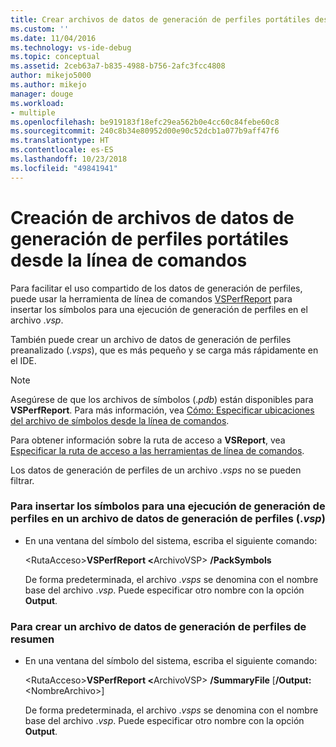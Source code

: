 ```yaml
---
title: Crear archivos de datos de generación de perfiles portátiles desde la línea de comandos | Microsoft Docs
ms.custom: ''
ms.date: 11/04/2016
ms.technology: vs-ide-debug
ms.topic: conceptual
ms.assetid: 2ceb63a7-b835-4988-b756-2afc3fcc4808
author: mikejo5000
ms.author: mikejo
manager: douge
ms.workload:
- multiple
ms.openlocfilehash: be919183f18efc29ea562b0e4cc60c84febe60c8
ms.sourcegitcommit: 240c8b34e80952d00e90c52dcb1a077b9aff47f6
ms.translationtype: HT
ms.contentlocale: es-ES
ms.lasthandoff: 10/23/2018
ms.locfileid: "49841941"
---
```

# <a name="create-portable-profiling-data-files-from-the-command-line"></a>Creación de archivos de datos de generación de perfiles portátiles desde la línea de comandos
Para facilitar el uso compartido de los datos de generación de perfiles, puede usar la herramienta de línea de comandos [VSPerfReport](../profiling/vsperfreport.md) para insertar los símbolos para una ejecución de generación de perfiles en el archivo .*vsp*.  
  
 También puede crear un archivo de datos de generación de perfiles preanalizado (.*vsps*), que es más pequeño y se carga más rápidamente en el IDE.  
  
> [!NOTE]
>  Asegúrese de que los archivos de símbolos (.*pdb*) están disponibles para **VSPerfReport**. Para más información, vea [Cómo: Especificar ubicaciones del archivo de símbolos desde la línea de comandos](../profiling/how-to-specify-symbol-file-locations-from-the-command-line.md).  
>   
>  Para obtener información sobre la ruta de acceso a **VSReport**, vea [Especificar la ruta de acceso a las herramientas de línea de comandos](../profiling/specifying-the-path-to-profiling-tools-command-line-tools.md).  
>   
>  Los datos de generación de perfiles de un archivo .*vsps* no se pueden filtrar.  
  
### <a name="to-embed-the-symbols-for-a-profiling-run-into-a-profiling-data-vsp-file"></a>Para insertar los símbolos para una ejecución de generación de perfiles en un archivo de datos de generación de perfiles (.*vsp*)  
  
- En una ventana del símbolo del sistema, escriba el siguiente comando:  
  
   \<RutaAcceso><strong>VSPerfReport \<</strong>ArchivoVSP> **/PackSymbols**  
  
   De forma predeterminada, el archivo .*vsps* se denomina con el nombre base del archivo .*vsp*. Puede especificar otro nombre con la opción **Output**.  
  
### <a name="to-create-a-summary-profiling-data-file"></a>Para crear un archivo de datos de generación de perfiles de resumen  
  
- En una ventana del símbolo del sistema, escriba el siguiente comando:  
  
   \<RutaAcceso><strong>VSPerfReport \<</strong>ArchivoVSP> **/SummaryFile** [**/Output:**\<NombreArchivo>]  
  
   De forma predeterminada, el archivo .*vsps* se denomina con el nombre base del archivo .*vsp*. Puede especificar otro nombre con la opción **Output**.